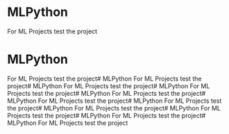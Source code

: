 # MLPython
For ML Projects
test the project
# MLPython
For ML Projects
test the project# MLPython
For ML Projects
test the project# MLPython
For ML Projects
test the project# MLPython
For ML Projects
test the project# MLPython
For ML Projects
test the project# MLPython
For ML Projects
test the project# MLPython
For ML Projects
test the project# MLPython
For ML Projects
test the project# MLPython
For ML Projects
test the project# MLPython
For ML Projects
test the project# MLPython
For ML Projects
test the project
